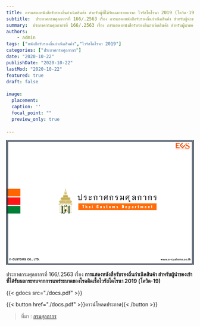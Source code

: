 ```yaml
---
title: การแสดงหนังสือรับรองถิ่นกำเนิดสินค้า สำหรับผู้ที่ได้รับผลกระทบจาก ไวรัสโคโรนา 2019 (โควิด-19)
subtitle:  ประกาศกรมศุลกากรที่ 166/.2563 เรื่อง การแสดงหนังสือรับรองถิ่นกำเนิดสินค้า สำหรับผู้นำของเข้าที่ได้รับผลกระทบจากการแพร่ระบาดของโรคติดเชื้อไวรัสโคโรนา 2019 (โควิด-19)
summary:  ประกาศกรมศุลกากรที่ 166/.2563 เรื่อง การแสดงหนังสือรับรองถิ่นกำเนิดสินค้า สำหรับผู้นำของเข้าที่ได้รับผลกระทบจากการแพร่ระบาดของโรคติดเชื้อไวรัสโคโรนา 2019 (โควิด-19)
authors:
    - admin
tags: ["หนังสือรับรองถิ่นกำเนิดสินค้า","ไวรัสโคโรนา 2019"]
categories: ["ประกาศกรมศุลกากร"]
date: "2020-10-22"
publishDate: "2020-10-22"
lastMod: "2020-10-22"
featured: true
draft: false

image:
  placement: 
  caption: ''
  focal_point: ""
  preview_only: true

---
```


![](featured.jpg)

ประกาศกรมศุลกากรที่ 166/.2563 เรื่อง **การแสดงหนังสือรับรองถิ่นกำเนิดสินค้า สำหรับผู้นำของเข้าที่ได้รับผลกระทบจากการแพร่ระบาดของโรคติดเชื้อไวรัสโคโรนา 2019 (โควิด-19)**



{{< gdocs src="./docs.pdf" >}}


{{< button href="./docs.pdf" >}}ดาวน์โหลดประกาศ{{< /button >}}

> ที่มา : [กรมศุลกากร](http://www.customs.go.th/cont_strc_download_with_docno_date.php?lang=th&top_menu=menu_homepage&current_id=14232832414c505f47464b48464b4a)


